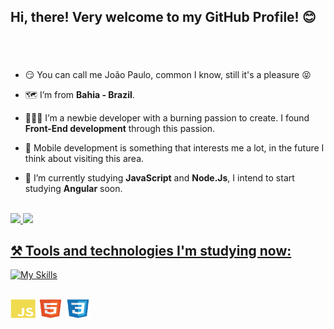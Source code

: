 <h2>Hi, there! Very welcome to my GitHub Profile! 😊</h2>

#

<br>

- 😏 You can call me João Paulo, common I know, still it's a pleasure 😝

- 🗺️ I’m from **Bahia - Brazil**.
  
- 👨🏽‍💻 I’m a newbie developer with a burning passion to create. I found **Front-End development** through this passion.

- 📱 Mobile development is something that interests me a lot, in the future I think about visiting this area.
  
- 🔭 I’m currently studying **JavaScript** and **Node.Js**, I intend to start studying **Angular** soon.
  
<br>
<div>
   <a href="https://github.com/JoaoPaul-S">
   <img height="180em" src="https://github-readme-stats.vercel.app/api?username=JoaoPaul-S&show_icons=true&theme=tokyonight&include_all_commits=true&count_private=true"/>
   <img height="180em" src="https://github-readme-stats.vercel.app/api/top-langs/?username=JoaoPaul-S&layout=compact&langs_count=6&theme=tokyonight"/>
</div>

<h2>⚒️ Tools and technologies I'm studying now:</h2>

[![My Skills](https://skillicons.dev/icons?i=js,html,css,wasm)](https://skillicons.dev)
    
<div style="display: inline_block"><br>
  <img align="center" alt="Js" height="30" width="40" src="https://raw.githubusercontent.com/devicons/devicon/master/icons/javascript/javascript-plain.svg">
  <img align="center" alt="HTML" height="30" width="40" src="https://raw.githubusercontent.com/devicons/devicon/master/icons/html5/html5-original.svg">
  <img align="center" alt="CSS" height="30" width="40" src="https://raw.githubusercontent.com/devicons/devicon/master/icons/css3/css3-original.svg">
</div>
 
<br>
